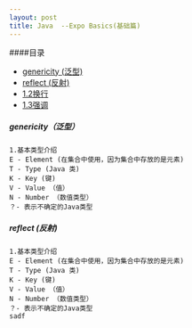 ```yaml
---
layout: post
title: Java  --Expo Basics(基础篇)
---
```


####目录
* [genericity (泛型)](#genericity) 
* [reflect (反射)](#reflect)
* [1.2换行](#1.2)
* [1.3强调](#1.3)

<h5 id="genericity">genericity（泛型）</h5> 
    
    
    1.基本类型介绍
    E - Element (在集合中使用，因为集合中存放的是元素)
    T - Type (Java 类)
    K - Key (键)
    V - Value （值）
    N - Number （数值类型）
    ？- 表示不确定的Java类型
    
<h5 id="reflect">reflect (反射) </h5> 
     
    1.基本类型介绍
    E - Element (在集合中使用，因为集合中存放的是元素)
    T - Type (Java 类)
    K - Key (键)
    V - Value （值）
    N - Number （数值类型）
    ？- 表示不确定的Java类型
    sadf
   

